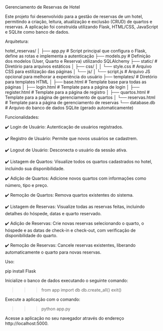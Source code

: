 Gerenciamento de Reservas de Hotel

Este projeto foi desenvolvido para a gestão de reservas de um hotel, permitindo a criação, leitura, atualização e exclusão (CRUD) de quartos e reservas. A aplicação foi construída utilizando Flask, HTML/CSS, JavaScript e SQLite como banco de dados.

Arquitetura:

hotel_reservas/
│
├── app.py                    # Script principal que configura o Flask, define as rotas e implementa a autenticação
├── models.py                 # Definição dos modelos (User, Quarto e Reserva) utilizando SQLAlchemy
├── static/                   # Diretório para arquivos estáticos
│   ├── css/
│   │   └── style.css         # Arquivo CSS para estilização das páginas
│   └── js/
│       └── script.js         # Arquivo JS opcional para melhorar a experiência do usuário
├── templates/                # Diretório para templates HTML
│   ├── base.html             # Template base para todas as páginas
│   ├── login.html            # Template para a página de login
│   ├── register.html         # Template para a página de registro
│   ├── quartos.html          # Template para a página de gerenciamento de quartos
│   └── reservas.html         # Template para a página de gerenciamento de reservas
└── database.db               # Arquivo do banco de dados SQLite (gerado automaticamente)


Funcionalidades:

✔️ Login de Usuário: Autenticação de usuários registrados.

✔️ Registro de Usuário: Permite que novos usuários se cadastrem.

✔️ Logout de Usuário: Desconecta o usuário da sessão ativa.

✔️ Listagem de Quartos: Visualize todos os quartos cadastrados no hotel, incluindo sua disponibilidade.

✔️ Adição de Quartos: Adicione novos quartos com informações como número, tipo e preço.

✔️ Remoção de Quartos: Remova quartos existentes do sistema.

✔️ Listagem de Reservas: Visualize todas as reservas feitas, incluindo detalhes do hóspede, datas e quarto reservado.

✔️ Adição de Reservas: Crie novas reservas selecionando o quarto, o hóspede e as datas de check-in e check-out, com verificação de disponibilidade do quarto.

✔️ Remoção de Reservas: Cancele reservas existentes, liberando automaticamente o quarto para novas reservas.


Uso:

pip install Flask

Inicialize o banco de dados executando o seguinte comando:

>>> from app import db
>>> db.create_all()
>>> exit()

Execute a aplicação com o comando:

>>> python app.py

Acesse a aplicação no seu navegador através do endereço http://localhost:5000.
